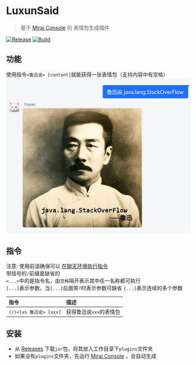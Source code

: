 # LuxunSaid

> 基于 [Mirai Console](https://github.com/mamoe/mirai-console) 的 表情包生成插件

[![Release](https://img.shields.io/github/v/release/Echoosx/LuxunSaid)](https://github.com/Echoosx/LuxunSaid/releases)
[![Build](https://github.com/Echoosx/LuxunSaid/workflows/Java%20CI%20with%20Gradle/badge.svg?branch=master)](https://github.com/Echoosx/LuxunSaid/actions/workflows/gradle.yml)

## 功能
使用指令`<鲁迅说> [content]`就能获得一张表情包（支持内容中有空格）
![img.png](static/img.png)

## 指令
注意: 使用前请确保可以 [在聊天环境执行指令](https://github.com/project-mirai/chat-command)  
带括号的`/`前缀是缺省的  
`<...>`中的是指令名，由`空格`隔开表示其中任一名称都可执行  
`[...]`表示参数，当`[...]`后面带`?`时表示参数可缺省
`{...}`表示连续的多个参数


| 指令                   | 描述             |
|:---------------------|:---------------|
| `(/)<lxs 鲁迅说> [xxx]` | 获得鲁迅说`xxx`的表情包 |

## 安装
- 从 [Releases](https://github.com/Echoosx/LuxunSaid/releases) 下载`jar`包，将其放入工作目录下`plugins`文件夹
- 如果没有`plugins`文件夹，先运行 [Mirai Console](https://github.com/mamoe/mirai-console) ，会自动生成
